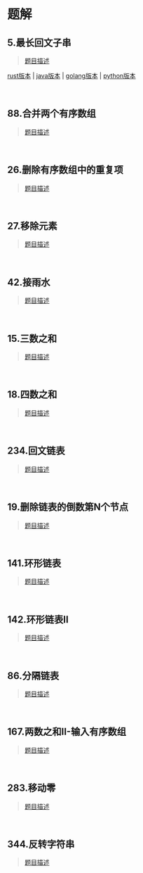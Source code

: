 # 题解

## 5.最长回文子串

> [题目描述](https://leetcode-cn.com/problems/longest-palindromic-substring/)

[rust版本](../../../codes/rust/5.最长回文子串.rs) |
[java版本](../../../codes/java/5.最长回文子串.java) |
[golang版本](../../../codes/golang/5.最长回文子串.go) |
[python版本](../../../codes/python/5.最长回文子串.py) 

<br/>

## 88.合并两个有序数组

> [题目描述](https://leetcode-cn.com/problems/merge-sorted-array/)

<br/>

## 26.删除有序数组中的重复项

> [题目描述](https://leetcode-cn.com/problems/remove-duplicates-from-sorted-array/)

<br/>

## 27.移除元素

> [题目描述](https://leetcode-cn.com/problems/remove-element/)


<br/>

## 42.接雨水

> [题目描述](https://leetcode-cn.com/problems/trapping-rain-water/)

<br/>

## 15.三数之和

> [题目描述](https://leetcode-cn.com/problems/3sum/)

<br/>

## 18.四数之和

> [题目描述](https://leetcode-cn.com/problems/4sum/)

<br/>

## 234.回文链表

> [题目描述](https://leetcode-cn.com/problems/palindrome-linked-list/)

<br/>


## 19.删除链表的倒数第N个节点

> [题目描述](https://leetcode-cn.com/problems/remove-nth-node-from-end-of-list/)

<br/>

## 141.环形链表

> [题目描述](https://leetcode-cn.com/problems/linked-list-cycle/)

<br/>

## 142.环形链表II

> [题目描述](https://leetcode-cn.com/problems/linked-list-cycle-ii/)

<br/>

## 86.分隔链表

> [题目描述](https://leetcode-cn.com/problems/partition-list/)

<br/>

## 167.两数之和II-输入有序数组

> [题目描述](https://leetcode-cn.com/problems/two-sum-ii-input-array-is-sorted/)

<br/>

## 283.移动零

> [题目描述](https://leetcode-cn.com/problems/move-zeroes/)

<br/>

## 344.反转字符串

> [题目描述](https://leetcode-cn.com/problems/reverse-string/)

<br/>